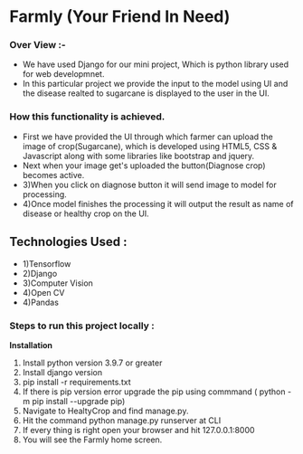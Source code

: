 # Farmly (Your Friend In Need)  
### Over View :-   
- We have used Django for our mini project, Which is python library used for web developmnet.  
- In this particular project we provide the input to the model using UI and the disease realted to sugarcane is displayed to the user in the UI.  
### How this functionality is achieved.  
- First we have provided the UI through which farmer can upload the image of crop(Sugarcane), which is developed using HTML5, CSS & Javascript along with some libraries like bootstrap and jquery.   
- Next when your image get's uploaded the button(Diagnose crop) becomes active.  
- 3)When you click on diagnose button it will send image to model for processing.  
- 4)Once model finishes the processing it will output the result as name of disease or healthy crop on the UI.  


## Technologies Used :
- 1)Tensorflow  
- 2)Django  
- 3)Computer Vision  
- 4)Open CV  
- 4)Pandas   

### Steps to run this project locally : 
**Installation**
1) Install python version 3.9.7 or greater
2) Install django version 
3) pip install -r requirements.txt
4) If there is pip version error upgrade the pip using commmand ( python -m pip install --upgrade pip)
5) Navigate to HealtyCrop and find manage.py.
6) Hit the command python manage.py runserver at CLI
7) If every thing is right open your browser and hit 127.0.0.1:8000
8) You will see the Farmly home screen.

